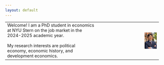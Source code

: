 ```yaml
---
layout: default
---
```


<table style="border-collapse: collapse; border: none;" width="100%">
  <tr>
    <td style="border: none;" width="60%"> 
      Welcome! I am a PhD student in economics at NYU Stern on the job market in the 2024-2025 academic year.<br><br>
      My research interests are political economy, economic history, and development economics.
    </td>
    <td style="border: none;" width="40%">
      <img src="/baek.png" width="40" align="right"/>
    </td>
  </tr>
</table>




